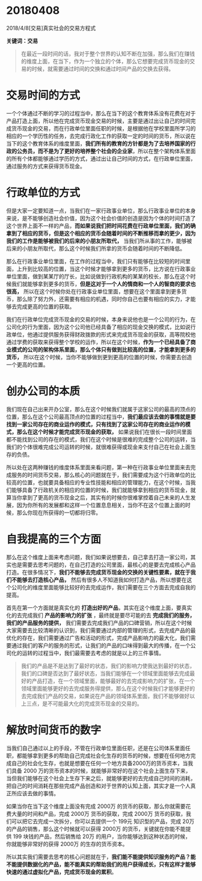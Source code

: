 # 20180408

2018/4/8[交易]真实社会的交易方程式

**关键词：交易**


>在最近一段时间的话，我对于整个世界的认知不断在加强，那么我们在赚钱的维度上面，在当下，作为一个独立的个体，那么它想要完成货币现金的交易的时候，就需要通过时间的交换和通过时间产品的交换去获得。

# 交易时间的方式

一个个体通过不断的学习的过程当中，那么在当下的这个教育体系没有花费在对于产品打造上面，所以他在完成货币现金交易的时候，主要是通过出让自己的时间完成货币现金的交易，而在行政单位里面任职的时候，是根据他在学校里面所学习的相应的一个学历性的任务，去完成行政化工作的获取一定的时间的货币，所以说在当下的这个教育体系的维度里面，**我们所有的教育的方针都是为了去培养国家的行政的公务员，而不是为了更好的培养整个社会的企业家**，所以在整个架构体系里面的所有个体都能够通过学历的方式，通过出让自己时间的方式，在行政单位里面，通过服务的方式来获得货币现金。

# 行政单位的方式

但是大家一定要知道一点，当我们在一家行政事业单位，那么行政事业单位的本身来说，是不能够创造社会价值，因为这个社会价值的创造是因为个体的时间打造了这个世界上面不一样的产品，**而如果说我们把时间花费在行政单位里面，我们的确拿到了相应的货币，但是这个相应的货币会随着时间的不断推移而拿的更少，因为我们的工作是能够被我们的后来的小朋友所取代，** 当我们所从事的工作，能够被后来的小朋友所取代，那么这个时候我们所拿的货币会随着时间的不断降低。


那么在行政事业单位里面，在工作的过程当中，我们只有能够在比较短的时间里面，上升到比较高的位置，当这个时候才能够拿到更多的货币，比方说在行政事业单位里面，做到某某厅的厅长，比如说做到行政机构的某某的校长，那么在这个时候我们就能够拿到更多的货币，**但是这对于一个人的情商和一个人的智商的要求也很高，** 所以在这个时候你处在行政事业单位里面，想要在这个里面拿到更多货币，那么除了努力外，还需要有相应的机遇，同时你自己也要有相应的实力，才能够去完成更高的位置的获取。


我们在行政单位完成货币现金的交易的时候，本身来说他也是一个公司的行为，在公司化的行为里面，因为这个公司他已经具备了相应的现金交换的模式，比如说行政单位，他通过提供服务获得财政拨款的形式来完成货币现金的获取，高等院校他通过学费的获取来获得整个学校的运作，所以在这个时候，**作为一个已经具备了商业模式的公司的架构体系里面，那么个体只有做到比较高的位置，才能拿到更多的货币，** 所以在这个时候，当你不能够做到更到更高的位置的时候，你需要去创造一个更高的位置。

# 创办公司的本质

我们现在自己出来开办公室，那么在这个时候我们就属于这家公司的最高的顶点的位置，那么在这个公司最高顶点的位置的过程当中，**我们最应该去做的事情就是要找到一家公司存在的商业运作的模式，只有找到了这家公司存在的商业运作的模式，那么在这个时候才能完成货币现金的获取，** 如果说我们在很长一段时间里面都不能找到公司的存在的模式，我们在这个时候是很难的完成整个公司的运转，当我们的个体很难完成公司运转的时候，就很难获得或现金来支付自己在社会上面生存的负债。


所以处在这两种赚钱的维度体系里面来看问题，第一种在行政事业单位里面来去完成服务的时间货币交易，那么核心的问题就在于，我们需要成为这个行政单位的比较高的位置，也就要具备相应的专业性技能和相应的管理能力，在这个时候，当我们能够具备了行政机关的相应的位置的时候，我们就能够拿到相应的货币现金，就算当你拿到了更高的货币现金之后，其实有的时候你很难掌控着自己未来的人生发展，因为你所有的发展都和这样一个位置息息相关，当你不在这个位置上面的时候，那么你现在所获得的一切都将归零。

# 自我提高的三个方面

那么在这个维度上面来考虑问题，我们如果说想要去，自己拿去打造一家公司，其实也是需要去思考问题的，在自己打造的公司里面，最核心的是要去完成核心产品打造。在很多情况下，**我们不能够去完成货币现金的交换的关键性要素，就在于我们不能够去打造核心产品，** 然后有很多人不知道我如何打造产品，所以想要在这个公司化的维度里面能够比较好的去完成运作，我们需要在三个方面去完成自我的提高。


首先在第一个方面就是真实化的 **打造出好的产品**，其实在这个维度上面，要真实化的去完成我们 **产品的影响力的扩张** ，最终就是要尽可能的去 **完成我们的服务，我们的产品服务的提供，** 我们需要去完成我们产品的口碑营销，所以在这个时候大家需要去比较清晰的认识到，我们需要通过内部的管理的形式，去完成产品的最优化的存在，我们需要通过广告和活动的形式，完成产品影响力的最大化，我们需要通过我们的客户的服务的形式，让我们的产品的口味得到最大的传播，在一个公司化的运转的过程当中，我们最需要去考虑的就是以上的三件事情。


>我们的产品是不是达到了最好的状态，我们的影响力使我达到最好的状态，我们的口碑是否达到了最好状态，当我们能够在一个领域里面能够去完成最好的产品打造，在一个领域里面，能够最好的去完成影响力的扩张，在一个领域里面能够更好的去完成服务得提供，那么在这个时候我们才能够更好的去完成我们产品的交易，如果说在产品的领域体系里面，我们不能够做好以上三点，是不可能最大化的完成货币现金的交易的。

# 解放时间货币的数字

当我们自己通过以上的手段，不管在行政单位里面任职，还是在公司体系里面任职，都能够拿到更多的帮助自己完成社会化生存的货币的时候，想要在任何地方完成自己的社会化生存，也就是想要在任何一个地方具备2000万的货币资本，当我们具备 2000 万的货币资本的时候，就能够非常好的在这个社会上面生存下来，当但我们能够在这个社会上生存下来之后，就能够更好的去完成自己时间的消耗，把自己的时间消耗在那些完成产品创造和对于世界的认知上面，其实才是一个人真正所应该去做的事情。


如果当你在当下这个维度上面没有完成 2000万 的货币的获取，那么你就需要花费大量的时间和产品，完成 2000万 货币的获取，完成 2000万 货币的获取，我们可以把它去完成一次拆分，你可以去提供一个 199元 知识型的产品，完成 20万  的产品的销售，那么这个时候就可以获得 2000万 的货币，关键就在你能不能提供 199 块钱的产品，然后销售给 20万 的用户，当你能够达到这种状态的时候，你就能够非常好的获得 2000万 的生存的货币资本。


所以其实我们需要去思考的核心问题就在于，**我们能不能提供知识服务的产品？能不能提供数据化的产品，能不能真实的帮助我们的用户获得成长，只有这样才能够快速的通过虚拟化产品，完成货币现金的累积**。
